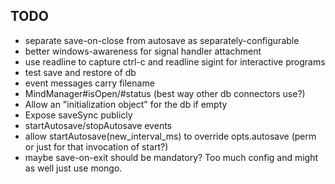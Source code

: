 ## TODO

* separate save-on-close from autosave as separately-configurable
* better windows-awareness for signal handler attachment
* use readline to capture ctrl-c and readline sigint for interactive programs
* test save and restore of db
* event messages carry filename
* MindManager#isOpen/#status (best way other db connectors use?)
* Allow an "initialization object" for the db if empty
* Expose saveSync publicly
* startAutosave/stopAutosave events
* allow startAutosave(new_interval_ms) to override opts.autosave (perm or just for that invocation of start?)
* maybe save-on-exit should be mandatory? Too much config and might as well just use mongo.